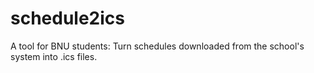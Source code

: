 # schedule2ics
A tool for BNU students: Turn schedules downloaded from the school's system into .ics files.
